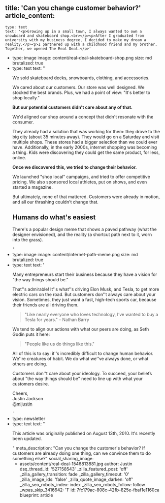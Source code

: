 title: 'Can you change customer behavior?'
article_content:
  -
    type: text
    text: '<p>Growing up in a small town, I always wanted to own a snowboard and skateboard shop.<br></p><p>After I graduated from university with my business degree, I decided to make my dream a reality.</p><p>I partnered up with a childhood friend and my brother. Together, we opened The Real Deal.</p>'
  -
    type: image
    image: content/real-deal-skateboard-shop.png
    size: md
    brutalized: true
  -
    type: text
    text: "<p>We sold skateboard decks, snowboards, clothing, and accessories.</p><p>We cared about our customers. Our store was well designed. We stocked the best brands. Plus, we had a point of view: \"It's better to shop locally.\"<br></p><p><b>But our potential customers didn't care about any of that.</b></p><p>We'd aligned our shop around a concept that didn't resonate with the consumer.</p><p>They already had a solution that was working for them: they drove to the big city (about 35 minutes away). They would go on a Saturday and visit multiple shops. These stores had a bigger selection than we could ever have. Additionally, in the early 2000s, internet shopping was becoming a thing. Kids were discovering they could get the same product, for less, online.<br></p><p><strong>Once we discovered this, we tried to change their behavior.</strong>&nbsp;</p><p>We launched \"shop local\" campaigns, and tried to offer competitive pricing. We also sponsored local athletes, put on shows, and even started a magazine.</p><p>But ultimately, none of that mattered. Customers were already in motion, and all our thrashing couldn't change that.</p><h2>Humans do what's easiest</h2><p>There's a popular design meme that shows a paved pathway (what the designer envisioned), and the reality (a shortcut path next to it, worn into the grass).</p>"
  -
    type: image
    image: content/internet-path-meme.png
    size: md
    brutalized: true
  -
    type: text
    text: '<p>Many entrepreneurs start their business because they have a vision for "the way things should be."</p><p>That''s admirable! It''s what''s driving Elon Musk, and Tesla, to get more electric cars on the road. But customers don''t always care about your vision. Sometimes, they just want a fast, high-tech sports car, because their friends are all driving them.</p><blockquote><p>"Like nearly everyone who loves technology, I’ve wanted to buy a Tesla for years." – Nathan Barry</p></blockquote><p>We tend to align our actions with what our peers are doing, as Seth Godin puts it here:</p><blockquote><p>"People like us do things like this."</p></blockquote><p>All of this is to say: it''s incredibly difficult to change human behavior. We''re creatures of habit. We do what we''ve always done, or what others are doing.</p><p>Customers don''t care about your ideology. To succeed, your beliefs about "the way things should be" need to line up with what your customers desire.</p><p>Cheers,<br>Justin Jackson<br><a href="https://twitter.com/mijustin">@mijustin</a></p>'
  -
    type: newsletter
  -
    type: text
    text: "<p>This article was originally published on August 13th, 2010. It's recently been updated.</p>"
meta_description: "Can you change the customer's behavior? If customers are already doing one thing, can we convince them to do something else?"
social_sharing_image:
    - assets/content/real-deal-1546813881.jpg
author: Justin
dsq_thread_id: '527158543'
_zilla_featured_post: 'off'
_zilla_gallery_transition: fade
_zilla_gallery_timeout: '0'
_zilla_image_ids: 'false'
_zilla_quote_image_darken: 'off'
_zilla_seo_robots_index: index
_zilla_seo_robots_follow: follow
_wpas_skip_3416642: '1'
id: 7fc179ac-808c-42fb-825e-fbaf1e1160ca
blueprint: article
